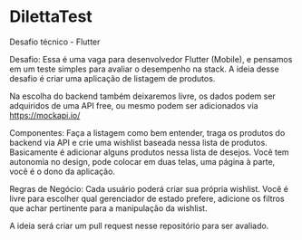 # DilettaTest

Desafio técnico - Flutter

Desafio: Essa é uma vaga para desenvolvedor Flutter (Mobile), e pensamos em um teste simples para avaliar o desempenho na stack. A ideia desse desafio é criar uma aplicação de listagem de produtos.

Na escolha do backend também deixaremos livre, os dados podem ser adquiridos de uma API free, ou mesmo podem ser adicionados via https://mockapi.io/

Componentes: Faça a listagem como bem entender, traga os produtos do backend via API e crie uma wishlist baseada nessa lista de produtos. Basicamente é adicionar alguns produtos nessa lista de desejos. Você tem autonomia no design, pode colocar em duas telas, uma página à parte, você é o dono da aplicação.

Regras de Negócio: Cada usuário poderá criar sua própria wishlist. Você é livre para escolher qual gerenciador de estado prefere, adicione os filtros que achar pertinente para a manipulação da wishlist.

A ideia será criar um pull request nesse repositório para ser avaliado.
